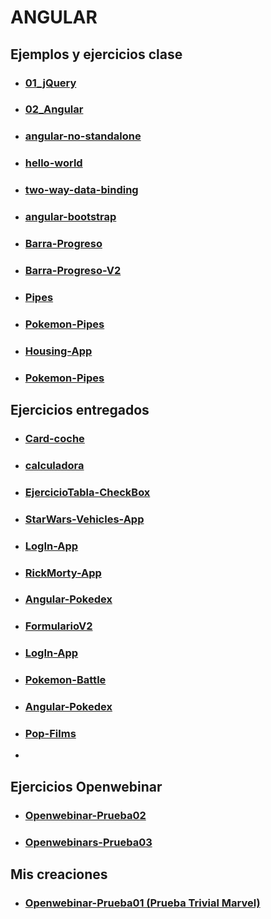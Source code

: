 # ANGULAR

## Ejemplos y ejercicios clase
+ ### [01_jQuery](https://github.com/ZaidP6/Angular/tree/main/01_jQuery)
+ ### [02_Angular](https://github.com/ZaidP6/Angular/tree/main/02_Angular)
+ ### [angular-no-standalone](https://github.com/ZaidP6/Angular/tree/main/angular-no-standalone)
+ ### [hello-world](https://github.com/ZaidP6/Angular/tree/main/hello-world)
+ ### [two-way-data-binding](https://github.com/ZaidP6/Angular/tree/main/two-way-data-binding)
+ ### [angular-bootstrap](https://github.com/ZaidP6/Angular/tree/main/angular-bootstrap)
+ ### [Barra-Progreso](https://github.com/ZaidP6/Angular/tree/main/Barra-Progreso)
+ ### [Barra-Progreso-V2](https://github.com/ZaidP6/Angular/tree/main/Barra-Progreso-V2)
+ ### [Pipes](https://github.com/ZaidP6/Angular/tree/main/Pipes)
+ ### [Pokemon-Pipes](https://github.com/ZaidP6/Angular/tree/main/Pokemon-Pipes)
+ ### [Housing-App](https://github.com/ZaidP6/Angular/tree/main/housing-app)
+ ### [Pokemon-Pipes](https://github.com/ZaidP6/Angular/tree/main/Pokemon-Pipes)

## Ejercicios entregados
+ ### [Card-coche](https://github.com/ZaidP6/Angular/tree/main/Card-Coche)
+ ### [calculadora](https://github.com/ZaidP6/Angular/tree/main/calculadora)
+ ### [EjercicioTabla-CheckBox](https://github.com/ZaidP6/Angular/tree/main/EjercicioTabla-CheckBox)
+ ### [StarWars-Vehicles-App](https://github.com/ZaidP6/Angular/tree/main/starwars-vehicles-app)
+ ### [LogIn-App](https://github.com/ZaidP6/Angular/tree/main/LogIn-App)
+ ### [RickMorty-App](https://github.com/ZaidP6/Angular/tree/main/RickMorty-App)
+ ### [Angular-Pokedex](https://github.com/ZaidP6/Angular-Pokedex)
+ ### [FormularioV2](https://github.com/ZaidP6/Angular/tree/main/FormularioV2)
+ ### [LogIn-App](https://github.com/ZaidP6/Angular/tree/main/LogIn-App)
+ ### [Pokemon-Battle](https://github.com/ZaidP6/Angular/tree/main/Pokemon-Battle)
+ ### [Angular-Pokedex](https://github.com/ZaidP6/Angular/tree/main/Angular-Pokedex)
+ ### [Pop-Films](https://github.com/ZaidP6/Angular/tree/main/PopFilms)
+ 

## Ejercicios Openwebinar
+ ### [Openwebinar-Prueba02](https://github.com/ZaidP6/Angular/tree/main/Openwebinar-Prueba02)
+ ### [Openwebinars-Prueba03](https://github.com/ZaidP6/Angular/tree/main/Openwebinars-Prueba03)

## Mis creaciones
+ ### [Openwebinar-Prueba01 (Prueba Trivial Marvel)](https://github.com/ZaidP6/Angular/tree/main/Openwebinar-Prueba01)
